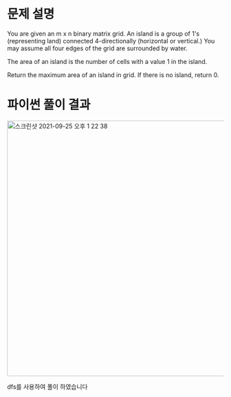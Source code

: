 # 문제 설명

You are given an m x n binary matrix grid. An island is a group of 1's (representing land) connected 4-directionally (horizontal or vertical.) You may assume all four edges of the grid are surrounded by water.

The area of an island is the number of cells with a value 1 in the island.

Return the maximum area of an island in grid. If there is no island, return 0.

# 파이썬 풀이 결과
<img width="594" alt="스크린샷 2021-09-25 오후 1 22 38" src="https://user-images.githubusercontent.com/42399580/134757805-f731917d-a750-495e-857e-6b6f1cc2c010.png">

dfs를 사용하여 풀이 하였습니다
